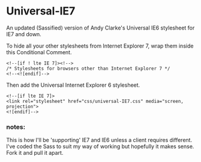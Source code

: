 # Universal-IE7

An updated (Sassified) version of Andy Clarke's Universal IE6 stylesheet for IE7 and down.

To hide all your other stylesheets from Internet Explorer 7, wrap them inside this Conditional Comment.

	<!--[if ! lte IE 7]><!-->
	/* Stylesheets for browsers other than Internet Explorer 7 */
	<!--<![endif]-->

Then add the Universal Internet Explorer 6 stylesheet.

	<!--[if lte IE 7]>
	<link rel="stylesheet" href="css/universal-IE7.css" media="screen, projection">
	<![endif]-->


### notes:

This is how I'll be 'supporting' IE7 and IE6 unless a client requires different. I've coded the Sass to suit my way of working but hopefully it makes sense. Fork it and pull it apart.
